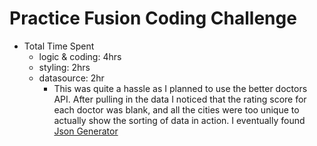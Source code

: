 # Practice Fusion Coding Challenge

- Total Time Spent
    - logic & coding: 4hrs
    - styling: 2hrs
    - datasource: 2hr
        - This was quite a hassle as I planned to use the better doctors API. After pulling in the data I noticed that the rating score for each doctor was blank, and all the cities were too unique to actually show the sorting of data in action. I eventually found [Json Generator](https://www.json-generator.com/)
